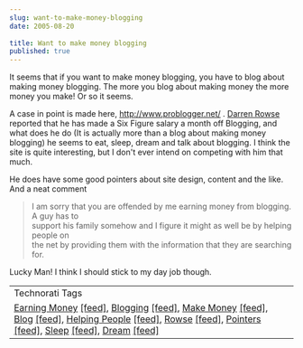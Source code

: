 ```yaml
---
slug: want-to-make-money-blogging
date: 2005-08-20
 
title: Want to make money blogging
published: true
---
```

It seems that if you want to make money blogging, you have to blog about making money blogging. The more you blog about making money the more money you make! Or so it seems.<p />A case in point is made here, <a href="http://www.problogger.net/">http://www.problogger.net/</a> . <a href="http://www.problogger.net/archives/2005/01/06/about-darren/">Darren Rowse </a>reported that he has made a Six Figure salary a month off Blogging, and what does he do (It is actually more than a blog about making money blogging) he seems to eat, sleep, dream and talk about blogging. I think the site is quite interesting, but I don't ever intend on competing with him that much.<p />He does have some good pointers about site design, content and the like. And a neat comment<br /><blockquote class="posterous_medium_quote">I am sorry that you are offended by me earning money from blogging. A guy has to<br />support his family somehow and I figure it might as well be by helping people on<br />the net by providing them with the information that they are searching for.</blockquote><p>Lucky Man! I think I should stick to my day job though. </p><p /><table class="TechnoratiHead TagHeader">
<tr><td>Technorati Tags</td></tr>
<tr class="Technorati"><td>
<a href="http://www.technorati.com/tag/Earning%20Money" class="Tag" rel="tag">Earning Money</a> <a href="http://feeds.technorati.com/feed/posts/tag/Earning%20Money" class="Tag">[feed]</a>, <a href="http://www.technorati.com/tag/Blogging" class="Tag" rel="tag">Blogging</a> <a href="http://feeds.technorati.com/feed/posts/tag/Blogging" class="Tag">[feed]</a>, <a href="http://www.technorati.com/tag/Make%20Money" class="Tag" rel="tag">Make Money</a> <a href="http://feeds.technorati.com/feed/posts/tag/Make%20Money" class="Tag">[feed]</a>, <a href="http://www.technorati.com/tag/Blog" class="Tag" rel="tag">Blog</a> <a href="http://feeds.technorati.com/feed/posts/tag/Blog" class="Tag">[feed]</a>, <a href="http://www.technorati.com/tag/Helping%20People" class="Tag" rel="tag">Helping People</a> <a href="http://feeds.technorati.com/feed/posts/tag/Helping%20People" class="Tag">[feed]</a>, <a href="http://www.technorati.com/tag/Rowse" class="Tag" rel="tag">Rowse</a> <a href="http://feeds.technorati.com/feed/posts/tag/Rowse" class="Tag">[feed]</a>, <a href="http://www.technorati.com/tag/Pointers" class="Tag" rel="tag">Pointers</a> <a href="http://feeds.technorati.com/feed/posts/tag/Pointers" class="Tag">[feed]</a>, <a href="http://www.technorati.com/tag/Sleep" class="Tag" rel="tag">Sleep</a> <a href="http://feeds.technorati.com/feed/posts/tag/Sleep" class="Tag">[feed]</a>, <a href="http://www.technorati.com/tag/Dream" class="Tag" rel="tag">Dream</a> <a href="http://feeds.technorati.com/feed/posts/tag/Dream" class="Tag">[feed]</a>
</td></tr>
</table><div class="blogger-post-footer"><img class="posterous_download_image" src="https://blogger.googleusercontent.com/tracker/8109338-112456114475812670?l=www.kinlan.co.uk%2Findex.html" height="1" alt="" width="1" /></div>

